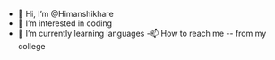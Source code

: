 - 👋 Hi, I’m @Himanshikhare
- 👀 I’m interested in coding 
- 🌱 I’m currently learning languages 
-📫 How to reach me -- from my college 

<!---
Himanshikhare/Himanshikhare is a ✨ special ✨ repository because its `README.md` (this file) appears on your GitHub profile.
You can click the Preview link to take a look at your changes.
--->
